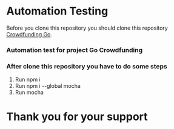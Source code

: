 # Automation Testing

Before you clone this repository you should clone this repository [Crowdfunding Go](https://github.com/bagusprakasa/crowfunding).

### Automation test for project Go Crowdfunding

### After clone this repository you have to do some steps

1. Run npm i
2. Run npm i --global mocha
3. Run mocha <args>

# Thank you for your support
